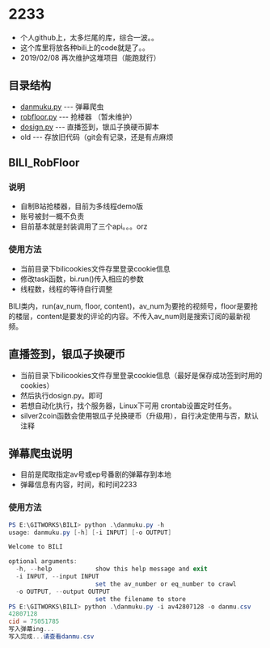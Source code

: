 # 2233
- 个人github上，太多烂尾的库，综合一波。。
- 这个库里将放各种bili上的code就是了。。
- 2019/02/08 再次维护这堆项目（能跑就行）

## 目录结构

- [danmuku.py](#弹幕爬虫说明) --- 弹幕爬虫
- [robfloor.py](#BILI_RobFloor) --- 抢楼器 （暂未维护）
- [dosign.py](#直播签到，银瓜子换硬币) --- 直播签到，银瓜子换硬币脚本
- old --- 存放旧代码（git会有记录，还是有点麻烦




## BILI_RobFloor

### 说明

- 自制B站抢楼器，目前为多线程demo版
- 账号被封一概不负责
- 目前基本就是封装调用了三个api。。。orz

### 使用方法

- 当前目录下bilicookies文件存里登录cookie信息
- 修改task函数，bi.run()传入相应的参数
- 线程数，线程的等待自行调整

BILI类内，run(av_num, floor, content)，av_num为要抢的视频号，floor是要抢的楼层，content是要发的评论的内容。不传入av_num则是搜索订阅的最新视频。



## 直播签到，银瓜子换硬币

- 当前目录下bilicookies文件存里登录cookie信息（最好是保存成功签到时用的cookies）
- 然后执行dosign.py。即可
- 若想自动化执行，找个服务器，Linux下可用 crontab设置定时任务。
- silver2coin函数会使用银瓜子兑换硬币（升级用），自行决定使用与否，默认注释




## 弹幕爬虫说明

- 目前是爬取指定av号或ep号番剧的弹幕存到本地
- 弹幕信息有内容，时间，和时间2233

### 使用方法

```powershell
PS E:\GITWORKS\BILI> python .\danmuku.py -h
usage: danmuku.py [-h] [-i INPUT] [-o OUTPUT]

Welcome to BILI

optional arguments:
  -h, --help            show this help message and exit
  -i INPUT, --input INPUT
                        set the av_number or eq_number to crawl
  -o OUTPUT, --output OUTPUT
                        set the filename to store
PS E:\GITWORKS\BILI> python .\danmuku.py -i av42807128 -o danmu.csv
42807128
cid = 75051785
写入弹幕ing...
写入完成...请查看danmu.csv
```



